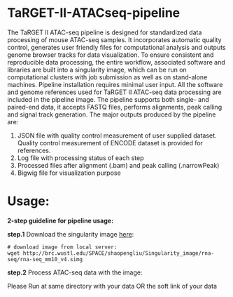 # TaRGET-II-ATACseq-pipeline

The TaRGET II ATAC-seq pipeline is designed for standardized data processing of mouse ATAC-seq samples. It incorporates automatic quality control, generates user friendly files for computational analysis and outputs genome browser tracks for data visualization. To ensure consistent and reproducible data processing, the entire workflow, associated software and libraries are built into a singularity image, which can be run on computational clusters with job submission as well as on stand-alone machines. Pipeline installation requires minimal user input. All the software and genome references used for TaRGET II ATAC-seq data processing are included in the pipeline image. The pipeline supports both single- and paired-end data, it accepts FASTQ files, performs alignments, peak calling and signal track generation. The major outputs produced by the pipeline are:
   1)	JSON file with quality control measurement of user supplied dataset. Quality control measurement of ENCODE dataset is  provided for references. 
   2)	Log file with processing status of each step 
   3)	Processed files after alignment (.bam) and peak calling (.narrowPeak) 
   4)	Bigwig file for visualization purpose


# Usage:

**2-step guideline for pipeline usage:**

**step.1** Download the singularity image [here](http://brc.wustl.edu/SPACE/shaopengliu/Singularity_image/rna-seq/rna-seq_mm10_v4.simg):
```
# download image from local server:
wget http://brc.wustl.edu/SPACE/shaopengliu/Singularity_image/rna-seq/rna-seq_mm10_v4.simg  
```
**step.2** Process ATAC-seq data with the image: 

Please Run at same directory with your data OR the soft link of your data
```

```
